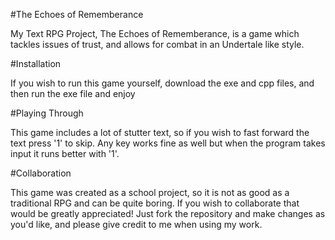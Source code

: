 #The Echoes of Rememberance

My Text RPG Project, The Echoes of Rememberance, is a game which tackles issues of trust, and allows for combat in an Undertale like style.



#Installation

If you wish to run this game yourself, download the exe and cpp files, and then run the exe file and enjoy



#Playing Through

This game includes a lot of stutter text, so if you wish to fast forward the text press '1' to skip. Any key works fine as well but when the program takes input it runs better with '1'.



#Collaboration

This game was created as a school project, so it is not as good as a traditional RPG and can be quite boring. If you wish to collaborate that would be greatly appreciated! 
Just fork the repository and make changes as you'd like, and please give credit to me when using my work.
